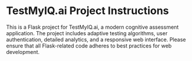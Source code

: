 <!-- Use this file to provide workspace-specific custom instructions to Copilot. For more details, visit https://code.visualstudio.com/docs/copilot/copilot-customization#_use-a-githubcopilotinstructionsmd-file -->

# TestMyIQ.ai Project Instructions

This is a Flask project for TestMyIQ.ai, a modern cognitive assessment application. The project includes adaptive testing algorithms, user authentication, detailed analytics, and a responsive web interface. Please ensure that all Flask-related code adheres to best practices for web development.
